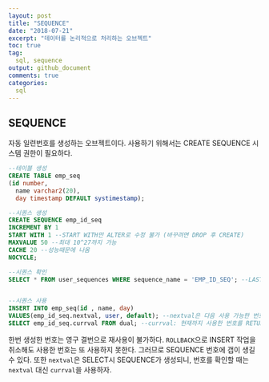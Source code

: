 ```yaml
---
layout: post
title: "SEQUENCE"
date: "2018-07-21"
excerpt: "데이터를 논리적으로 처리하는 오브젝트"
toc: true
tag:
  sql, sequence
output: github_document
comments: true
categories:
  sql
---
```

  
## SEQUENCE

자동 일련번호를 생성하는 오브젝트이다. 사용하기 위해서는 CREATE SEQUENCE 시스템 권한이 필요하다.

```sql
--테이블 생성
CREATE TABLE emp_seq
(id number,
  name varchar2(20),
  day timestamp DEFAULT systimestamp);

--시퀀스 생성
CREATE SEQUENCE emp_id_seq
INCREMENT BY 1
START WITH 1 --START WITH만 ALTER로 수정 불가 (바꾸려면 DROP 후 CREATE)
MAXVALUE 50 --최대 10^27까지 가능
CACHE 20 --성능때문에 나옴
NOCYCLE;

--시퀀스 확인
SELECT * FROM user_sequences WHERE sequence_name = 'EMP_ID_SEQ'; --LAST_NUMBER로 다음 번호를 유추하면 안된다.


--시퀀스 사용
INSERT INTO emp_seq(id , name, day)
VALUES(emp_id_seq.nextval, user, default); --nextval은 다음 사용 가능한 번호를 나타내는 가상 컬럼
SELECT emp_id_seq.currval FROM dual; --currval: 현재까지 사용한 번호를 RETURN해주는 가상 컬럼
```

한번 생성한 번호는 영구 결번으로 재사용이 불가하다. `ROLLBACK`으로 INSERT 작업을 취소해도 사용한 번호는 또 사용하지 못한다. 그러므로 SEQUENCE 번호에 갭이 생길 수 있다. 또한 `nextval`은 SELECT시 SEQUENCE가 생성되니, 번호를 확인할 때는 `nextval` 대신 `currval`을 사용하자.
